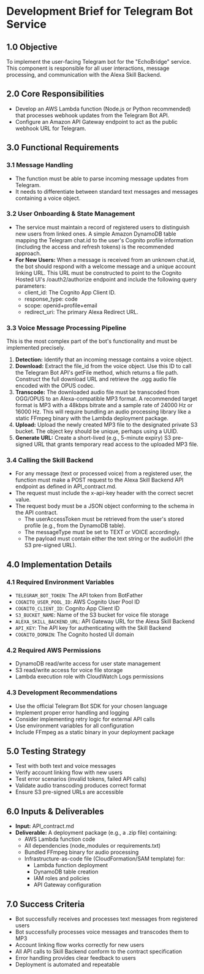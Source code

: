 # **Development Brief for Telegram Bot Service**

## **1.0 Objective**

To implement the user-facing Telegram bot for the "EchoBridge" service. This component is responsible for all user interactions, message processing, and communication with the Alexa Skill Backend.

## **2.0 Core Responsibilities**

* Develop an AWS Lambda function (Node.js or Python recommended) that processes webhook updates from the Telegram Bot API.
* Configure an Amazon API Gateway endpoint to act as the public webhook URL for Telegram.

## **3.0 Functional Requirements**

### **3.1 Message Handling**

* The function must be able to parse incoming message updates from Telegram.
* It needs to differentiate between standard text messages and messages containing a voice object.

### **3.2 User Onboarding & State Management**

* The service must maintain a record of registered users to distinguish new users from linked ones. A simple Amazon DynamoDB table mapping the Telegram chat.id to the user's Cognito profile information (including the access and refresh tokens) is the recommended approach.
* **For New Users:** When a message is received from an unknown chat.id, the bot should respond with a welcome message and a unique account linking URL. This URL must be constructed to point to the Cognito Hosted UI's /oauth2/authorize endpoint and include the following query parameters:
  * client_id: The Cognito App Client ID.
  * response_type: code
  * scope: openid+profile+email
  * redirect_uri: The primary Alexa Redirect URL.

### **3.3 Voice Message Processing Pipeline**

This is the most complex part of the bot's functionality and must be implemented precisely.

1. **Detection:** Identify that an incoming message contains a voice object.
2. **Download:** Extract the file_id from the voice object. Use this ID to call the Telegram Bot API's getFile method, which returns a file path. Construct the full download URL and retrieve the .ogg audio file encoded with the OPUS codec.
3. **Transcode:** The downloaded audio file must be transcoded from OGG/OPUS to an Alexa-compatible MP3 format. A recommended target format is MP3 with a 48kbps bitrate and a sample rate of 24000 Hz or 16000 Hz. This will require bundling an audio processing library like a static FFmpeg binary with the Lambda deployment package.
4. **Upload:** Upload the newly created MP3 file to the designated private S3 bucket. The object key should be unique, perhaps using a UUID.
5. **Generate URL:** Create a short-lived (e.g., 5-minute expiry) S3 pre-signed URL that grants temporary read access to the uploaded MP3 file.

### **3.4 Calling the Skill Backend**

* For any message (text or processed voice) from a registered user, the function must make a POST request to the Alexa Skill Backend API endpoint as defined in API_contract.md.
* The request must include the x-api-key header with the correct secret value.
* The request body must be a JSON object conforming to the schema in the API contract.
  * The userAccessToken must be retrieved from the user's stored profile (e.g., from the DynamoDB table).
  * The messageType must be set to TEXT or VOICE accordingly.
  * The payload must contain either the text string or the audioUrl (the S3 pre-signed URL).

## **4.0 Implementation Details**

### **4.1 Required Environment Variables**

* `TELEGRAM_BOT_TOKEN`: The API token from BotFather
* `COGNITO_USER_POOL_ID`: AWS Cognito User Pool ID
* `COGNITO_CLIENT_ID`: Cognito App Client ID
* `S3_BUCKET_NAME`: Name of the S3 bucket for voice file storage
* `ALEXA_SKILL_BACKEND_URL`: API Gateway URL for the Alexa Skill Backend
* `API_KEY`: The API key for authenticating with the Skill Backend
* `COGNITO_DOMAIN`: The Cognito hosted UI domain

### **4.2 Required AWS Permissions**

* DynamoDB read/write access for user state management
* S3 read/write access for voice file storage
* Lambda execution role with CloudWatch Logs permissions

### **4.3 Development Recommendations**

* Use the official Telegram Bot SDK for your chosen language
* Implement proper error handling and logging
* Consider implementing retry logic for external API calls
* Use environment variables for all configuration
* Include FFmpeg as a static binary in your deployment package

## **5.0 Testing Strategy**

* Test with both text and voice messages
* Verify account linking flow with new users
* Test error scenarios (invalid tokens, failed API calls)
* Validate audio transcoding produces correct format
* Ensure S3 pre-signed URLs are accessible

## **6.0 Inputs & Deliverables**

* **Input:** API_contract.md
* **Deliverable:** A deployment package (e.g., a .zip file) containing:
  * AWS Lambda function code
  * All dependencies (node_modules or requirements.txt)
  * Bundled FFmpeg binary for audio processing
  * Infrastructure-as-code file (CloudFormation/SAM template) for:
    * Lambda function deployment
    * DynamoDB table creation
    * IAM roles and policies
    * API Gateway configuration

## **7.0 Success Criteria**

* Bot successfully receives and processes text messages from registered users
* Bot successfully processes voice messages and transcodes them to MP3
* Account linking flow works correctly for new users
* All API calls to Skill Backend conform to the contract specification
* Error handling provides clear feedback to users
* Deployment is automated and repeatable